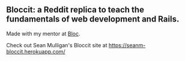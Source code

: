 ## Bloccit: a Reddit replica to teach the fundamentals of web development and Rails.

Made with my mentor at [Bloc](http://bloc.io).

Check out Sean Mulligan's Bloccit site at https://seanm-bloccit.herokuapp.com/